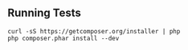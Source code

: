 Running Tests
-------------

    curl -sS https://getcomposer.org/installer | php
    php composer.phar install --dev
